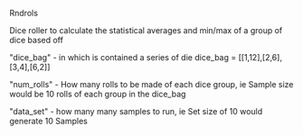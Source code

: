 Rndrols

Dice roller to calculate the statistical averages and min/max of a group of dice based off 

"dice_bag" - in which is contained a series of die dice_bag = [[1,12],[2,6],[3,4],[6,2]]

"num_rolls" - How many rolls to be made of each dice group, ie Sample size would be 10 rolls of each group in the dice_bag

"data_set" - how many many samples to run, ie Set size of 10 would generate 10 Samples

